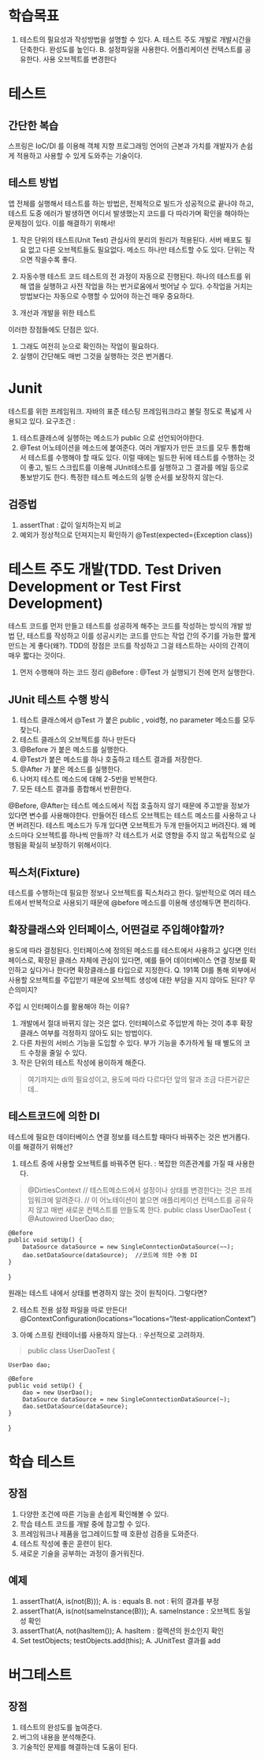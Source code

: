 # 학습목표
1. 테스트의 필요성과 작성방법을 설명할 수 있다.
	A. 테스트 주도 개발로 개발시간을 단축한다. 완성도를 높인다.
	B. 설정파일을 사용한다. 어플리케이션 컨텍스트를 공유한다. 사용 오브젝트를 변경한다

# 테스트
## 간단한 복습
스프링은 IoC/DI 를 이용해 객체 지향 프로그래밍 언어의 근본과 가치를 개발자가 손쉽게 적용하고 사용할 수 있게 도와주는 기술이다. 

## 테스트 방법
앱 전체를 실행해서 테스트를 하는 방법은, 전체적으로 빌드가 성공적으로 끝나야 하고, 테스트 도중 에러가 발생하면 어디서 발생했는지 코드를 다 따라가며 확인을 해야하는 문제점이 있다.
이를 해결하기 위해서!

1. 작은 단위의 테스트(Unit Test)
관심사의 분리의 원리가 적용된다. 서버 배포도 필요 없고 다른 오브젝트들도 필요없다. 메소드 하나만 테스트할 수도 있다. 단위는 작으면 작을수록 좋다. 

2. 자동수행 테스트 코드
테스트의 전 과정이 자동으로 진행된다. 하나의 테스트를 위해 앱을 실행하고 사전 작업을 하는 번거로움에서 벗어날 수 있다. 수작업을 거치는 방법보다는 자동으로 수행할 수 있어야 하는건 매우 중요하다.

3. 개선과 개발을 위한 테스트

이러한 장점들에도 단점은 있다.

1. 그래도 여전히 눈으로 확인하는 작업이 필요하다.
2. 실행이 간단해도 매번 그것을 실행하는 것은 번거롭다.

# Junit
테스트를 위한 프레임워크. 자바의 표준 테스팅 프레임워크라고 불릴 정도로 폭넓게 사용되고 있다.
요구조건 :
1. 테스트클래스에 실행하는 메소드가 public 으로 선언되어야한다.
2.  @Test 어노테이션을 메소드에 붙여준다.
여러 개발자가 만든 코드를 모두 통합해서 테스트를 수행해야 할 때도 있다. 이럴 때에는 빌드한 뒤에 테스트를 수행하는 것이 좋고, 빌드 스크립트를 이용해 JUnit테스트를 실행하고 그 결과를 메일 등으로 통보받기도 한다.
특정한 테스트 메소드의 실행 순서를 보장하지 않는다.

## 검증법
1. assertThat : 값이 일치하는지 비교
2. 예외가 정상적으로 던져지는지 확인하기
@Test(expected={Exception class})

# 테스트 주도 개발(TDD. Test Driven Development or Test First Development)
테스트 코드를 먼저 만들고 테스트를 성공하게 해주는 코드를 작성하는 방식의 개발 방법
단, 테스트를 작성하고 이를 성공시키는 코드를 만드는 작업 간의 주기를 가능한 짧게 만드는 게 좋다(왜?).
TDD의 장점은 코드를 작성하고 그걸 테스트하는 사이의 간격이 매우 짧다는 것이다.

1. 먼저 수행해야 하는 코드 정리
@Before : @Test 가 실행되기 전에 먼저 실행한다.
## JUnit 테스트 수행 방식
1. 테스트 클래스에서 @Test 가 붙은 public , void형, no parameter 메소드를 모두 찾는다.
2. 테스트 클래스의 오브젝트를 하나 만든다
3. @Before 가 붙은 메소드를 실행한다.
4. @Test가 붙은 메소드를 하나 호출하고 테스트 결과를 저장한다.
5. @After 가 붙은 메소드를 실행한다.
6. 나머지 테스트 메소드에 대해 2-5번을 반복한다.
7. 모든 테스트 결과를 종합해서 반환한다.

@Before, @After는 테스트 메소드에서 직접 호출하지 않기 때문에 주고받을 정보가 있다면 변수를 사용해야한다.
만들어진 테스트 오브젝트는 테스트 메소드를 사용하고 나면 버려진다. 테스트 메소드가 두개 있다면 오브젝트가 두개 만들어지고 버려진다. 왜 메소드마다 오브젝트를 하나씩 만들까? 각 테스트가 서로 영향을 주지 않고 독립적으로 실행됨을 확실히 보장하기 위해서이다.

## 픽스처(Fixture)
테스트를 수행하는데 필요한 정보나 오브젝트를 픽스처라고 한다. 일반적으로 여러 테스트에서 반복적으로 사용되기 때문에 @before 메소드를 이용해 생성해두면 편리하다.

## 확장클래스와 인터페이스, 어떤걸로 주입해야할까?
용도에 따라 결정된다. 인터페이스에 정의된 메소드를 테스트에서 사용하고 싶다면 인터페이스로, 확장된 클래스 자체에 관심이 있다면, 예를 들어 데이터베이스 연결 정보를 확인하고 싶다거나 한다면 확장클래스를 타입으로 지정한다.
Q. 191쪽 DI를 통해 외부에서 사용할 오브젝트를 주입받기 때문에 오브젝트 생성에 대한 부담을 지지 않아도 된다? 무슨의미지?

주입 시 인터페이스를 활용해야 하는 이유?
1. 개발에서 절대 바뀌지 않는 것은 없다. 인터페이스로 주입받게 하는 것이 추후 확장 클래스 여부를 걱정하지 않아도 되는 방법이다.
2. 다른 차원의 서비스 기능을 도입할 수 있다. 부가 기능을 추가하게 될 때 별도의 코드 수정을 줄일 수 있다.
3. 작은 단위의 테스트 작성에 용이하게 해준다.

> 여기까지는 di의 필요성이고, 용도에 따라 다르다던 앞의 말과 조금 다른거같은데..

## 테스트코드에 의한 DI
테스트에 필요한 데이터베이스 연결 정보를 테스트할 때마다 바꿔주는 것은 번거롭다. 이를 해결하기 위해선? 
1. 테스트 중에 사용할 오브젝트를 바꿔주면 된다. : 복잡한 의존관계를 가질 때 사용한다.

> @DirtiesContext // 테스트메소드에서 설정이나 상태를 변경한다는 것은 프레임워크에 알려준다.
// 이 어노테이션이 붙으면 애플리케이션 컨텍스트를 공유하지 않고 매번 새로운 컨텍스트를 만들도록 한다.
public class UserDaoTest {
	@Autowired
	UserDao dao;

	@Before
	public void setUp() {
		DataSource dataSource = new SingleConntectionDataSource(~~);
		dao.setDataSource(dataSource);	//코드에 의한 수동 DI
	}
}

원래는 테스트 내에서 상태를 변경하지 않는 것이 원칙이다. 그렇다면?

2. 테스트 전용 설정 파일을 따로 만든다!
@ContextConfiguration(locations=“locations=“/test-applicationContext”)

3. 아예 스프링 컨테이너를 사용하지 않는다. : 우선적으로 고려하자.
> public class UserDaoTest {

	UserDao dao;

	@Before
	public void setUp() {
		dao = new UserDao();
		DataSource dataSource = new SingleConntectionDataSource(~);
		dao.setDataSource(dataSource);
	}
}

# 학습 테스트
## 장점
1. 다양한 조건에 따른 기능을 손쉽게 확인해볼 수 있다.
2. 학습 테스트 코드를 개발 중에 참고할 수 있다.
3. 프레임워크나 제품을 업그레이드할 때 호환성 검증을 도와준다.
4. 테스트 작성에 좋은 훈련이 된다.
5. 새로운 기술을 공부하는 과정이 즐거워진다.

## 예제
1. assertThat(A, is(not(B)));
	A. is : equals
	B. not : 뒤의 결과를 부정
2. assertThat(A, is(not(sameInstance(B)));
	A. sameInstance : 오브젝트 동일성 확인
3. assertThat(A, not(hasItem());
	A. hasItem : 컬렉션의 원소인지 확인
4. Set<JUnitTest> testObjects; testObjects.add(this);
	A. JUnitTest 결과를 add

# 버그테스트
## 장점
1. 테스트의 완성도를 높여준다.
2. 버그의 내용을 분석해준다.
3. 기술적인 문제를 해결하는데 도움이 된다.










